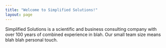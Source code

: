```yaml
---
title: "Welcome to Simplified Solutions!"
layout: page
---
```


Simplified Solutions is a scientific and business consulting company with over 100 years of combined experience in blah. Our small team size means blah blah personal touch. 

